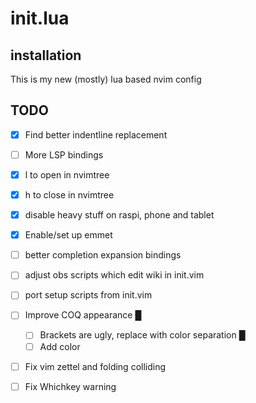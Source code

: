# init.lua

## installation


This is my new (mostly) lua based nvim config

## TODO

- [X] Find better indentline replacement
- [ ] More LSP bindings
- [X] l to open in nvimtree
- [X] h to close in nvimtree
- [X] disable heavy stuff on raspi, phone and tablet
- [X] Enable/set up emmet
- [ ] better completion expansion bindings
- [ ] adjust obs scripts which edit wiki in init.vim
- [ ] port setup scripts from init.vim
- [ ] Improve COQ appearance                                                                                                               █
    - [ ] Brackets are ugly, replace with color separation                                                                                 █
    - [ ] Add color
- [ ] Fix vim zettel and folding colliding
- [ ] Fix Whichkey warning


